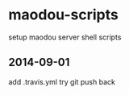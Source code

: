 maodou-scripts
==============

setup maodou server shell scripts

## 2014-09-01 
add  .travis.yml
try git push back
